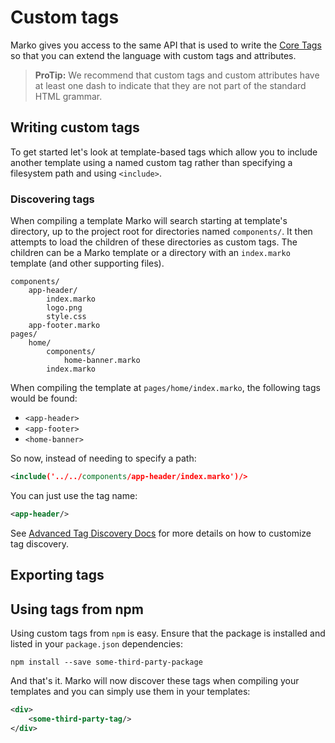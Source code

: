 # Custom tags

Marko gives you access to the same API that is used to write the [Core Tags](./core-tags.md) so that you can extend the language with custom tags and attributes.

> **ProTip:** We recommend that custom tags and custom attributes have at least one dash to indicate that they are not part of the standard HTML grammar.

## Writing custom tags

To get started let's look at template-based tags which allow you to include another template using a named custom tag rather than specifying a filesystem path and using `<include>`.

### Discovering tags

When compiling a template Marko will search starting at template's directory, up to the project root for directories named `components/`. It then attempts to load the children of these directories as custom tags.  The children can be a Marko template or a directory with an `index.marko` template (and other supporting files).

```dir
components/
    app-header/
        index.marko
        logo.png
        style.css
    app-footer.marko
pages/
    home/
        components/
            home-banner.marko
        index.marko
```

When compiling the template at `pages/home/index.marko`, the following tags would be found:

- `<app-header>`
- `<app-footer>`
- `<home-banner>`

So now, instead of needing to specify a path:

```xml
<include('../../components/app-header/index.marko')/>
```

You can just use the tag name:
```xml
<app-header/>
```

See [Advanced Tag Discovery Docs]() for more details on how to customize tag discovery.

## Exporting tags

## Using tags from npm

Using custom tags from `npm` is easy.  Ensure that the package is installed and listed in your `package.json` dependencies:

```
npm install --save some-third-party-package
```

And that's it.  Marko will now discover these tags when compiling your templates and you can simply use them in your templates:

```xml
<div>
    <some-third-party-tag/>
</div>
```